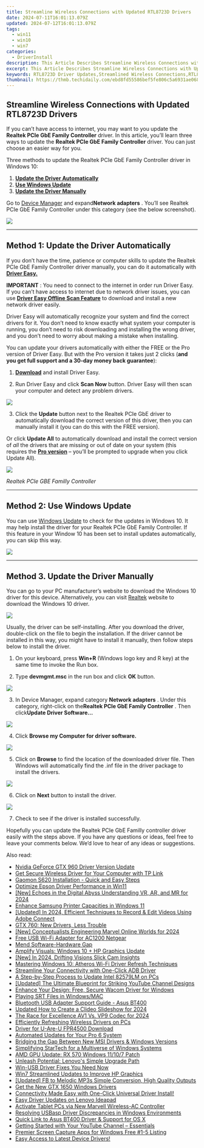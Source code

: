 ```yaml
---
title: Streamline Wireless Connections with Updated RTL8723D Drivers
date: 2024-07-11T16:01:13.079Z
updated: 2024-07-12T16:01:13.079Z
tags:
  - win11
  - win10
  - win7
categories:
  - DriverInstall
description: This Article Describes Streamline Wireless Connections with Updated RTL8723D Drivers
excerpt: This Article Describes Streamline Wireless Connections with Updated RTL8723D Drivers
keywords: RTL8723D Driver Updates,Streamlined Wireless Connections,RTL8723D Firmware Upgrade,Improved Wi-Fi Performance with Drivers,Enhanced RTL8723D Wireless Functionality,RTL8723D Network Optimization,RTL8723D Compatibility Solutions
thumbnail: https://thmb.techidaily.com/ebd8fd55586bef5fe806c5a6931ae068dd25745cbaa69a714d4a27725179f8ad.jpg
---
```


## Streamline Wireless Connections with Updated RTL8723D Drivers

 If you can’t have access to internet, you may want to you update the **Realtek PCIe GbE Family Controller** driver. In this article, you’ll learn three ways to update the **Realtek PCIe GbE Family Controller** driver. You can just choose an easier way for you.

 Three methods to update the Realtek PCIe GbE Family Controller driver in Windows 10:

1. **[Update the Driver Automatically](#m1)**
2. **[Use Windows Update](#m2)**
3. **[Update the Driver Manually](#m3)**

 Go to [Device Manager](https://tools.techidaily.com/drivereasy/download/) and expand**Network adapters** . You’ll see Realtek PCIe GbE Family Controller under this category (see the below screenshot).

![](https://images.drivereasy.com/wp-content/uploads/2018/10/img_5bd01d7cc69b6.jpg)

---

## **Method 1: Update the Driver Automatically**

 If you don’t have the time, patience or computer skills to update the Realtek PCIe GbE Family Controller driver manually,  you can do it automatically with **[Driver Easy.](https://tools.techidaily.com/drivereasy/download/)**

**IMPORTANT** : You need to connect to the internet in order run Driver Easy. If you can’t have access to internet due to network driver issues, you can use **[Driver Easy Offline Scan Feature](https://tools.techidaily.com/drivereasy/download/)**  to download and install a new network driver easily.

 Driver Easy will automatically recognize your system and find the correct drivers for it. You don’t need to know exactly what system your computer is running, you don’t need to risk downloading and installing the wrong driver, and you don’t need to worry about making a mistake when installing.

 You can update your drivers automatically with either the FREE or the Pro version of Driver Easy. But with the Pro version it takes just 2 clicks (**and you get full support and a 30-day money back guarantee**):

 1) **[Download](https://tools.techidaily.com/drivereasy/download/)**   and install Driver Easy.

 2) Run Driver Easy and click **Scan Now**   button. Driver Easy will then scan your computer and detect any problem drivers.

![](https://images.drivereasy.com/wp-content/uploads/2018/10/img_5bd022406e025.jpg)

 3) Click the **Update** button next to the Realtek PCIe GbE driver to automatically download the correct version of this driver, then you can manually install it (you can do this with the FREE version).

 Or click **Update All**  to automatically download and install the correct version of _all_   the drivers that are missing or out of date on your system (this requires the **[Pro version](https://tools.techidaily.com/drivereasy/download/)**  – you’ll be prompted to upgrade when you click Update All).

![](https://images.drivereasy.com/wp-content/uploads/2018/10/img_5bd0225612f41.jpg)

_Realtek PCIe GBE Familly Controller_

---

## Method 2: Use Windows Update

 You can use [Windows Update](https://tools.techidaily.com/drivereasy/download/) to check for the updates in Windows 10\. It may help install the driver for your Realtek PCIe GbE Family Controller. If this feature in your Window 10 has been set to install updates automatically, you can skip this way.

![](https://images.drivereasy.com/wp-content/uploads/2018/10/img_5bd0236547c83.jpg)

---

## Method 3\. Update the Driver Manually

 You can go to your PC manufacturer’s website to download the Windows 10 driver for this device. Alternatively, you can visit [Realtek](http://www.realtek.com/downloads/) website to download the Windows 10 driver.

![](https://images.drivereasy.com/wp-content/uploads/2019/03/image-521.png)

 Usually, the driver can be self-installing. After you download the driver, double-click on the file to begin the installation. If the driver cannot be installed in this way, you might have to install it manually, then follow steps below to install the driver.

 1) On your keyboard, press **Win+R** (Windows logo key and R key) at the same time to invoke the Run box.

 2) Type **devmgmt.msc** in the run box and click **OK** button.

![](https://images.drivereasy.com/wp-content/uploads/2018/10/img_5bd0234c3a594.png)

 3) In Device Manager, expand category **Network adapters** . Under this category, right-click on the**Realtek PCIe GbE Family Controller** . Then click**Update Driver Software…**

![](https://images.drivereasy.com/wp-content/uploads/2018/10/img_5bd023a099bb2.jpg)

 4) Click **Browse my Computer for driver software.**

![](https://images.drivereasy.com/wp-content/uploads/2018/10/img_5bd023ca8557c.jpg)

 5) Click on   **Browse**  to find the location of the downloaded driver file. Then Windows will automatically find the .inf file in the driver package to install the drivers.

![](https://images.drivereasy.com/wp-content/uploads/2018/10/img_5bd023f947709.jpg)

 6) Click on   **Next** button to install the driver.

![](https://images.drivereasy.com/wp-content/uploads/2018/10/img_5bd0244b633c8.jpg)

7) Check to see if the driver is installed successfully.

 Hopefully you can update the Realtek PCIe GbE Familly controller driver easily with the steps above. If you have any questions or ideas, feel free to leave your comments below. We’d love to hear of any ideas or suggestions.

<ins class="adsbygoogle"
     style="display:block"
     data-ad-format="autorelaxed"
     data-ad-client="ca-pub-7571918770474297"
     data-ad-slot="1223367746"></ins>



<ins class="adsbygoogle"
     style="display:block"
     data-ad-client="ca-pub-7571918770474297"
     data-ad-slot="8358498916"
     data-ad-format="auto"
     data-full-width-responsive="true"></ins>



<span class="atpl-alsoreadstyle">Also read:</span>
<div><ul>
<li><a href="https://driver-install.techidaily.com/nvidia-geforce-gtx-960-driver-version-update/"><u>Nvidia GeForce GTX 960 Driver Version Update</u></a></li>
<li><a href="https://driver-install.techidaily.com/get-secure-wireless-driver-for-your-computer-with-tp-link/"><u>Get Secure Wireless Driver for Your Computer with TP Link</u></a></li>
<li><a href="https://driver-install.techidaily.com/gaomon-s620-installation-quick-and-easy-steps/"><u>Gaomon S620 Installation - Quick and Easy Steps</u></a></li>
<li><a href="https://driver-install.techidaily.com/optimize-epson-driver-performance-in-win11/"><u>Optimize Epson Driver Performance in Win11</u></a></li>
<li><a href="https://fox-boxes.techidaily.com/new-echoes-in-the-digital-abyss-understanding-vr-ar-and-mr-for-2024/"><u>[New] Echoes in the Digital Abyss  Understanding VR, AR, and MR for 2024</u></a></li>
<li><a href="https://driver-install.techidaily.com/enhance-samsung-printer-capacities-in-windows-11/"><u>Enhance Samsung Printer Capacities in Windows 11</u></a></li>
<li><a href="https://digital-screen-recording.techidaily.com/updated-in-2024-efficient-techniques-to-record-and-edit-videos-using-adobe-connect/"><u>[Updated] In 2024, Efficient Techniques to Record & Edit Videos Using Adobe Connect</u></a></li>
<li><a href="https://driver-install.techidaily.com/gtx-760-new-drivers-less-trouble/"><u>GTX 760: New Drivers, Less Trouble</u></a></li>
<li><a href="https://facebook-video-share.techidaily.com/new-conceptualists-engineering-marvel-online-worlds-for-2024/"><u>[New] Conceptualists Engineering Marvel Online Worlds for 2024</u></a></li>
<li><a href="https://driver-install.techidaily.com/free-usb-wi-fi-adapter-for-ac1200-netgear/"><u>Free USB Wi-Fi Adapter for AC1200 Netgear</u></a></li>
<li><a href="https://driver-install.techidaily.com/mend-software-hardware-gap/"><u>Mend Software-Hardware Gap</u></a></li>
<li><a href="https://driver-install.techidaily.com/amplify-visuals-windows-10-plus-hp-graphics-update/"><u>Amplify Visuals: Windows 10 + HP Graphics Update</u></a></li>
<li><a href="https://vp-tips.techidaily.com/new-in-2024-drifting-visions-slick-cam-insights/"><u>[New] In 2024, Drifting Visions  Slick Cam Insights</u></a></li>
<li><a href="https://driver-install.techidaily.com/mastering-windows-10-atheros-wi-fi-driver-refresh-techniques/"><u>Mastering Windows 10: Atheros Wi-Fi Driver Refresh Techniques</u></a></li>
<li><a href="https://driver-install.techidaily.com/streamline-your-connectivity-with-one-click-adb-driver/"><u>Streamline Your Connectivity with One-Click ADB Driver</u></a></li>
<li><a href="https://driver-install.techidaily.com/a-step-by-step-process-to-update-intel-82579lm-on-pcs/"><u>A Step-by-Step Process to Update Intel 82579LM on PCs</u></a></li>
<li><a href="https://facebook-video-footage.techidaily.com/updated-the-ultimate-blueprint-for-striking-youtube-channel-designs/"><u>[Updated] The Ultimate Blueprint for Striking YouTube Channel Designs</u></a></li>
<li><a href="https://driver-install.techidaily.com/enhance-your-design-free-secure-wacom-driver-for-windows/"><u>Enhance Your Design: Free, Secure Wacom Driver for Windows</u></a></li>
<li><a href="https://extra-lessons.techidaily.com/playing-srt-files-in-windowsmac/"><u>Playing SRT Files in Windows/MAC</u></a></li>
<li><a href="https://driver-install.techidaily.com/bluetooth-usb-adapter-support-guide-asus-bt400/"><u>Bluetooth USB Adapter Support Guide - Asus BT400</u></a></li>
<li><a href="https://ai-editing-video.techidaily.com/updated-how-to-create-a-clideo-slideshow-for-2024/"><u>Updated How to Create a Clideo Slideshow for 2024</u></a></li>
<li><a href="https://some-guidance.techidaily.com/the-race-for-excellence-av1-vs-vp9-codec-for-2024/"><u>The Race for Excellence  AV1 Vs. VP9 Codec for 2024</u></a></li>
<li><a href="https://driver-install.techidaily.com/efficiently-refreshing-wireless-drivers-on-pcs/"><u>Efficiently Refreshing Wireless Drivers on PCs</u></a></li>
<li><a href="https://driver-install.techidaily.com/driver-for-u-are-u-fpr4500-download/"><u>Driver for U-Are-U FPR4500 Download</u></a></li>
<li><a href="https://driver-install.techidaily.com/automated-updates-for-your-pro-6-system/"><u>Automated Updates for Your Pro 6 System</u></a></li>
<li><a href="https://driver-install.techidaily.com/bridging-the-gap-between-new-msi-drivers-and-windows-versions/"><u>Bridging the Gap Between New MSI Drivers & Windows Versions</u></a></li>
<li><a href="https://driver-install.techidaily.com/simplifying-startech-for-a-multiverse-of-windows-systems/"><u>Simplifying StarTech for a Multiverse of Windows Systems</u></a></li>
<li><a href="https://driver-install.techidaily.com/amd-gpu-update-rx-570-windows-11107-patch/"><u>AMD GPU Update: RX 570 Windows 11/10/7 Patch</u></a></li>
<li><a href="https://driver-install.techidaily.com/unleash-potential-lenovos-simple-upgrade-path/"><u>Unleash Potential: Lenovo's Simple Upgrade Path</u></a></li>
<li><a href="https://driver-install.techidaily.com/win-usb-driver-fixes-you-need-now/"><u>Win-USB Driver Fixes You Need Now</u></a></li>
<li><a href="https://driver-install.techidaily.com/win7-streamlined-updates-to-improve-hp-graphics/"><u>Win7 Streamlined Updates to Improve HP Graphics</u></a></li>
<li><a href="https://facebook-videos.techidaily.com/updated-fb-to-melodic-mp3s-simple-conversion-high-quality-outputs/"><u>[Updated] FB to Melodic MP3s  Simple Conversion, High Quality Outputs</u></a></li>
<li><a href="https://driver-install.techidaily.com/get-the-new-gtx-1650-windows-drivers/"><u>Get the New GTX 1650 Windows Drivers</u></a></li>
<li><a href="https://driver-install.techidaily.com/connectivity-made-easy-with-one-click-universal-driver-install/"><u>Connectivity Made Easy with One-Click Universal Driver Install!</u></a></li>
<li><a href="https://driver-install.techidaily.com/easy-driver-updates-on-lenovo-ideapad/"><u>Easy Driver Updates on Lenovo Ideapad</u></a></li>
<li><a href="https://driver-install.techidaily.com/activate-tablet-pcs-via-new-marvell-wireless-ac-controller/"><u>Activate Tablet PCs via New Marvell Wireless-AC Controller</u></a></li>
<li><a href="https://driver-install.techidaily.com/resolving-usbasp-driver-discrepancies-in-windows-environments/"><u>Resolving USBasp Driver Discrepancies in Windows Environments</u></a></li>
<li><a href="https://driver-install.techidaily.com/quick-link-to-asus-bt400-driver-and-support-for-os-x/"><u>Quick Link to Asus BT400 Driver & Support for OS X</u></a></li>
<li><a href="https://youtube-sure.techidaily.com/ng-started-with-your-youtube-channel-essentials/"><u>Getting Started with Your YouTube Channel – Essentials</u></a></li>
<li><a href="https://extra-resources.techidaily.com/premier-screen-capture-apps-for-windows-free-1-5-listing/"><u>Premier Screen Capture Apps for Windows Free  #1-5 Listing</u></a></li>
<li><a href="https://driver-install.techidaily.com/1720062708634-easy-access-to-latest-device-drivers/"><u>Easy Access to Latest Device Drivers!</u></a></li>
</ul></div>
